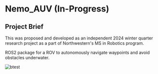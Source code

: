 # Nemo_AUV (In-Progress)

## Project Brief

This was proposed and developed as an independent 2024 winter quarter research project as a part of Northwestern's MS in Robotics program.

ROS2 package for a ROV to autonomously navigate waypoints and avoid obstacles underwater.

![btest](https://github.com/ishani-narwankar/nemo_auv/assets/42013894/ae804de7-0491-43ce-803a-b019aff8de04)

<!-- ## Project Goals
- Fallback goals:
- Core goals:
- Stre -->

<!-- ## Techniques/External Packages Utilized for Achieving Project Goals
- Simulated Learning and Mapping (SLAM) -->
